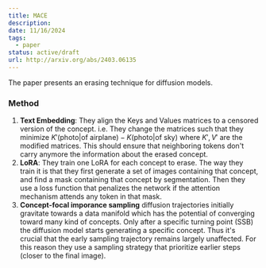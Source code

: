 ```yaml
---
title: MACE
description: 
date: 11/16/2024
tags:
  - paper
status: active/draft
url: http://arxiv.org/abs/2403.06135
---
```

The paper presents an erasing technique for diffusion models. 

### Method 
1. **Text Embedding**: They align the Keys and Values matrices to a censored version of the concept. i.e. They change the matrices such that they minimize $K'(\text{photo}| \text{of airplane}) - K(\text{photo}| \text{of sky})$ where $K', V'$ are the modified matrices. This should ensure that neighboring tokens don't carry anymore the information about the erased concept. 
2. **LoRA**: They train one LoRA for each concept to erase. The way they train it is that they first generate a set of images containing that concept, and find a mask containing that concept by segmentation. Then they use a loss function that penalizes the network if the attention mechanism attends any token in that mask.
3. **Concept-focal imporance sampling** diffusion trajectories initially gravitate towards a data manifold which has the potential of converging toward many kind of concepts. Only after a specific turning point (SSB) the diffusion model starts generating a specific concept. Thus it's crucial that the early sampling trajectory remains largely unaffected. For this reason they use a sampling strategy that prioritize earlier steps (closer to the final image).

